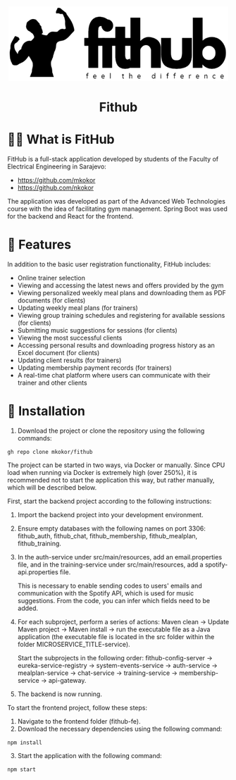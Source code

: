 <p align="center">
  <img width='500px' height='170px' src='logo.png' alt='icon' style='margin: auto;'>
</p>
<h1 align='center'>Fithub</h1>

# 🏋️‍♂️ What is FitHub

FitHub is a full-stack application developed by students of the Faculty of Electrical Engineering in Sarajevo:

- https://github.com/mkokor
- https://github.com/nkokor

The application was developed as part of the Advanced Web Technologies course with the idea of facilitating gym management.
Spring Boot was used for the backend and React for the frontend.

# 🦾 Features
In addition to the basic user registration functionality, FitHub includes:

- Online trainer selection
- Viewing and accessing the latest news and offers provided by the gym
- Viewing personalized weekly meal plans and downloading them as PDF documents (for clients)
- Updating weekly meal plans (for trainers)
- Viewing group training schedules and registering for available sessions (for clients)
- Submitting music suggestions for sessions (for clients)
- Viewing the most successful clients
- Accessing personal results and downloading progress history as an Excel document (for clients)
- Updating client results (for trainers)
- Updating membership payment records (for trainers)
- A real-time chat platform where users can communicate with their trainer and other clients

# 🔧 Installation
1. Download the project or clone the repository using the following commands:

```
gh repo clone mkokor/fithub
```


The project can be started in two ways, via Docker or manually. Since CPU load when running via Docker is extremely high (over 250%), it is recommended not to start the application this way, but rather manually, which will be described below.

First, start the backend project according to the following instructions:
1. Import the backend project into your development environment.
2. Ensure empty databases with the following names on port 3306: fithub_auth, fithub_chat, fithub_membership, fithub_mealplan, fithub_training.
3. In the auth-service under src/main/resources, add an email.properties file, and in the training-service under src/main/resources, add a spotify-api.properties file.

   This is necessary to enable sending codes to users' emails and communication with the Spotify API, which is used for music suggestions. From the code, you can infer which fields need to be added.
5. For each subproject, perform a series of actions: Maven clean -> Update Maven project -> Maven install -> run the executable file as a Java application (the executable file is located in the src folder within the folder MICROSERVICE_TITLE-service).

   Start the subprojects in the following order: fithub-config-server -> eureka-service-registry -> system-events-service -> auth-service -> mealplan-service -> chat-service -> training-service -> membership-service -> api-gateway.
6. The backend is now running.

To start the frontend project, follow these steps:
1. Navigate to the frontend folder (fithub-fe).
2. Download the necessary dependencies using the following command:

```
npm install
```
3. Start the application with the following command:

```
npm start
```


